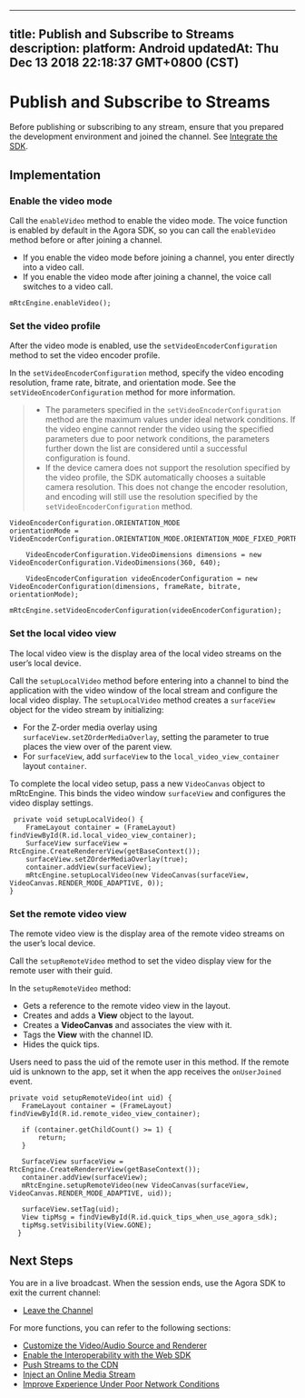 
---
title: Publish and Subscribe to Streams
description: 
platform: Android
updatedAt: Thu Dec 13 2018 22:18:37 GMT+0800 (CST)
---
# Publish and Subscribe to Streams
Before publishing or subscribing to any stream, ensure that you prepared the development environment and joined the channel. See [Integrate the SDK](../../en/Interactive%20Broadcast/android_video.md).

## Implementation
###  Enable the video mode
Call the `enableVideo` method to enable the video mode. The voice function is enabled by default in the Agora SDK, so you can call the `enableVideo` method before or after joining a channel.

-   If you enable the video mode before joining a channel, you enter directly into a video call.
-   If you enable the video mode after joining a channel, the voice call switches to a video call.


```
mRtcEngine.enableVideo();
```

### Set the video profile
After the video mode is enabled, use the `setVideoEncoderConfiguration` method to set the video encoder profile.

In the `setVideoEncoderConfiguration` method, specify the video encoding resolution, frame rate, bitrate, and orientation mode. See the `setVideoEncoderConfiguration` method for more information.

> -   The parameters specified in the `setVideoEncoderConfiguration` method are the maximum values under ideal network conditions. If the video engine cannot render the video using the specified parameters due to poor network conditions, the parameters further down the list are considered until a successful configuration is found.
> -   If the device camera does not support the resolution specified by the video profile, the SDK automatically chooses a suitable camera resolution. This does not change the encoder resolution, and encoding will still use the resolution specified by the `setVideoEncoderConfiguration` method.

```
VideoEncoderConfiguration.ORIENTATION_MODE
orientationMode =
VideoEncoderConfiguration.ORIENTATION_MODE.ORIENTATION_MODE_FIXED_PORTRAIT;

    VideoEncoderConfiguration.VideoDimensions dimensions = new VideoEncoderConfiguration.VideoDimensions(360, 640);

    VideoEncoderConfiguration videoEncoderConfiguration = new VideoEncoderConfiguration(dimensions, frameRate, bitrate, orientationMode);

mRtcEngine.setVideoEncoderConfiguration(videoEncoderConfiguration);
```

### Set the local video view
The local video view is the display area of the local video streams on the user’s local device.

Call the `setupLocalVideo` method before entering into a channel to bind the application with the video window of the local stream and configure the local video display. The `setupLocalVideo` method creates a `surfaceView` object for the video stream by initializing:

-   For the Z-order media overlay using `surfaceView.setZOrderMediaOverlay`, setting the parameter to true places the view over of the parent view.
-   For `surfaceView`, add `surfaceView` to the `local_video_view_container` layout `container`.

To complete the local video setup, pass a new `VideoCanvas` object to mRtcEngine. This binds the video window `surfaceView` and configures the video display settings.

```
 private void setupLocalVideo() {
    FrameLayout container = (FrameLayout) findViewById(R.id.local_video_view_container);
    SurfaceView surfaceView = RtcEngine.CreateRendererView(getBaseContext());
    surfaceView.setZOrderMediaOverlay(true);
    container.addView(surfaceView);
    mRtcEngine.setupLocalVideo(new VideoCanvas(surfaceView, VideoCanvas.RENDER_MODE_ADAPTIVE, 0));
}
```

### Set the remote video view
The remote video view is the display area of the remote video streams on the user’s local device.

Call the `setupRemoteVideo` method to set the video display view for the remote user with their guid.

In the `setupRemoteVideo` method:

-   Gets a reference to the remote video view in the layout.
-   Creates and adds a **View** object to the layout.
-   Creates a **VideoCanvas** and associates the view with it.
-   Tags the **View** with the channel ID.
-   Hides the quick tips.

Users need to pass the uid of the remote user in this method. If the remote uid is unknown to the app, set it when the app receives the `onUserJoined` event.


```
private void setupRemoteVideo(int uid) {
   FrameLayout container = (FrameLayout) findViewById(R.id.remote_video_view_container);

   if (container.getChildCount() >= 1) {
       return;
   }

   SurfaceView surfaceView = RtcEngine.CreateRendererView(getBaseContext());
   container.addView(surfaceView);
   mRtcEngine.setupRemoteVideo(new VideoCanvas(surfaceView, VideoCanvas.RENDER_MODE_ADAPTIVE, uid));

   surfaceView.setTag(uid);
   View tipMsg = findViewById(R.id.quick_tips_when_use_agora_sdk);
   tipMsg.setVisibility(View.GONE);
  }
```

## Next Steps
You are in a live broadcast. When the session ends, use the Agora SDK to exit the current channel:

- [Leave the Channel](../../en/Interactive%20Broadcast/leave_android.md)

For more functions, you can refer to the following sections:

- [Customize the Video/Audio Source and Renderer](../../en/Interactive%20Broadcast/custom_video_android.md)
- [Enable the Interoperability with the Web SDK](../../en/Interactive%20Broadcast/interop_android.md)
- [Push Streams to the CDN](../../en/Interactive%20Broadcast/push_stream_android2.0.md)
- [Inject an Online Media Stream](../../en/Interactive%20Broadcast/inject_stream_android.md)
- [Improve Experience Under Poor Network Conditions](../../en/Interactive%20Broadcast/fallback_android.md)
